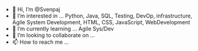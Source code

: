 - 👋 Hi, I’m @Svenpaj
- 👀 I’m interested in ... Python, Java, SQL, Testing, DevOp, infrastructure, Agile System Development, HTML, CSS, JavaScript, WebDevelopment
- 🌱 I’m currently learning ... Agile Sys/Dev
- 💞️ I’m looking to collaborate on ...
- 📫 How to reach me ...

<!---
Svenpaj/Svenpaj is a ✨ special ✨ repository because its `README.md` (this file) appears on your GitHub profile.
You can click the Preview link to take a look at your changes.
--->
